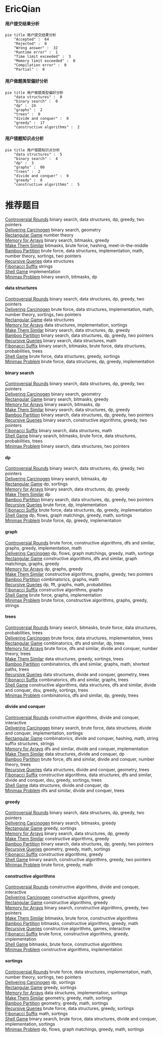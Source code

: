 # EricQian
<!-- tabs:start -->
#### **用户提交结果分析**

```mermaid
pie title 用户提交结果分析
    "Accepted" :  64
    "Rejected" :  0
    "Wrong answer" :  32
    "Runtime error" :  1
    "Time limit exceeded" :  3
    "Memory limit exceeded" :  0
    "Compilation error" :  0
    "Partial" :  0
```
#### **用户做题类型偏好分析**

```mermaid
pie title 用户做题类型偏好分析
    "data structures" :  0
    "binary search" :  0
    "dp" :  24
    "graphs" :  2
    "trees" :  0
    "divide and conquer" :  0
    "greedy" :  17
    "constructive algorithms" :  2
```
#### **用户错题知识点分析**

```mermaid
pie title 用户错题知识点分析
    "data structures" :  5
    "binary search" :  4
    "dp" :  3
    "graphs" :  00
    "trees" :  2
    "divide and conquer" :  0
    "greedy" :  8
    "constructive algorithms" :  5
```
<!-- tabs:end -->
# 推荐题目
[Controversial Rounds](http://codeforces.com/problemset/problem/1398/F)		binary search,
                        data structures,
                        dp,
                        greedy,
                        two pointers		  
[Delivering Carcinogen](https://codeforces.com/contest/199/problem/E)		binary search,
                        geometry		  
[Rectangular Game](http://codeforces.com/problemset/problem/177/B2)		number theory		  
[Memory for Arrays](http://codeforces.com/problemset/problem/309/C)		binary search,
                        bitmasks,
                        greedy		  
[Make Them Similar](http://codeforces.com/problemset/problem/1257/F)		bitmasks,
                        brute force,
                        hashing,
                        meet-in-the-middle		  
[Bamboo Partition](http://codeforces.com/problemset/problem/830/C)		brute force,
                        data structures,
                        implementation,
                        math,
                        number theory,
                        sortings,
                        two pointers		  
[Recursive Queries](http://codeforces.com/problemset/problem/1117/G)		data structures		  
[Fibonacci Suffix](http://codeforces.com/problemset/problem/1065/G)		strings		  
[Shell Game](http://codeforces.com/problemset/problem/35/A)		implementation		  
[Minimax Problem](http://codeforces.com/problemset/problem/1288/D)		binary search,
                        bitmasks,
                        dp		  
<!-- tabs:start -->
#### **data structures**
[Controversial Rounds](http://codeforces.com/problemset/problem/1398/F)		binary search,
                        data structures,
                        dp,
                        greedy,
                        two pointers		  
[Delivering Carcinogen](http://codeforces.com/problemset/problem/830/C)		brute force,
                        data structures,
                        implementation,
                        math,
                        number theory,
                        sortings,
                        two pointers		  
[Rectangular Game](http://codeforces.com/problemset/problem/1117/G)		data structures		  
[Memory for Arrays](http://codeforces.com/problemset/problem/830/B)		data structures,
                        implementation,
                        sortings		  
[Make Them Similar](http://codeforces.com/problemset/problem/1416/E)		binary search,
                        data structures,
                        dp,
                        greedy		  
[Bamboo Partition](http://codeforces.com/problemset/problem/1492/C)		binary search,
                        data structures,
                        dp,
                        greedy,
                        two pointers		  
[Recursive Queries](http://codeforces.com/problemset/problem/1490/G)		binary search,
                        data structures,
                        math		  
[Fibonacci Suffix](http://codeforces.com/problemset/problem/1479/D)		binary search,
                        bitmasks,
                        brute force,
                        data structures,
                        probabilities,
                        trees		  
[Shell Game](http://codeforces.com/problemset/problem/1497/A)		brute force,
                        data structures,
                        greedy,
                        sortings		  
[Minimax Problem](http://codeforces.com/problemset/problem/1491/C)		brute force,
                        data structures,
                        dp,
                        greedy,
                        implementation		  
#### **binary search**
[Controversial Rounds](http://codeforces.com/problemset/problem/1398/F)		binary search,
                        data structures,
                        dp,
                        greedy,
                        two pointers		  
[Delivering Carcinogen](https://codeforces.com/contest/199/problem/E)		binary search,
                        geometry		  
[Rectangular Game](http://codeforces.com/problemset/problem/309/C)		binary search,
                        bitmasks,
                        greedy		  
[Memory for Arrays](http://codeforces.com/problemset/problem/1288/D)		binary search,
                        bitmasks,
                        dp		  
[Make Them Similar](http://codeforces.com/problemset/problem/1416/E)		binary search,
                        data structures,
                        dp,
                        greedy		  
[Bamboo Partition](http://codeforces.com/problemset/problem/1492/C)		binary search,
                        data structures,
                        dp,
                        greedy,
                        two pointers		  
[Recursive Queries](http://codeforces.com/problemset/problem/1463/D)		binary search,
                        constructive algorithms,
                        greedy,
                        two pointers		  
[Fibonacci Suffix](http://codeforces.com/problemset/problem/1490/G)		binary search,
                        data structures,
                        math		  
[Shell Game](http://codeforces.com/problemset/problem/1479/D)		binary search,
                        bitmasks,
                        brute force,
                        data structures,
                        probabilities,
                        trees		  
[Minimax Problem](http://codeforces.com/problemset/problem/1436/E)		binary search,
                        data structures,
                        two pointers		  
#### **dp**
[Controversial Rounds](http://codeforces.com/problemset/problem/1398/F)		binary search,
                        data structures,
                        dp,
                        greedy,
                        two pointers		  
[Delivering Carcinogen](http://codeforces.com/problemset/problem/1288/D)		binary search,
                        bitmasks,
                        dp		  
[Rectangular Game](http://codeforces.com/problemset/problem/559/E)		dp,
                        sortings		  
[Memory for Arrays](http://codeforces.com/problemset/problem/1416/E)		binary search,
                        data structures,
                        dp,
                        greedy		  
[Make Them Similar](http://codeforces.com/problemset/problem/1198/D)		dp		  
[Bamboo Partition](http://codeforces.com/problemset/problem/1492/C)		binary search,
                        data structures,
                        dp,
                        greedy,
                        two pointers		  
[Recursive Queries](https://codeforces.com/contest/1457/problem/C)		brute force,
                        dp,
                        implementation		  
[Fibonacci Suffix](http://codeforces.com/problemset/problem/1491/C)		brute force,
                        data structures,
                        dp,
                        greedy,
                        implementation		  
[Shell Game](http://codeforces.com/problemset/problem/1437/C)		dp,
                        flows,
                        graph matchings,
                        greedy,
                        math,
                        sortings		  
[Minimax Problem](http://codeforces.com/problemset/problem/1499/B)		brute force,
                        dp,
                        greedy,
                        implementation		  
#### **graph**
[Controversial Rounds](http://codeforces.com/problemset/problem/1487/C)		brute force,
                        constructive algorithms,
                        dfs and similar,
                        graphs,
                        greedy,
                        implementation,
                        math		  
[Delivering Carcinogen](http://codeforces.com/problemset/problem/1437/C)		dp,
                        flows,
                        graph matchings,
                        greedy,
                        math,
                        sortings		  
[Rectangular Game](http://codeforces.com/problemset/problem/1470/D)		constructive algorithms,
                        dfs and similar,
                        graph matchings,
                        graphs,
                        greedy		  
[Memory for Arrays](http://codeforces.com/problemset/problem/1476/C)		dp,
                        graphs,
                        greedy		  
[Make Them Similar](http://codeforces.com/problemset/problem/1304/D)		constructive algorithms,
                        graphs,
                        greedy,
                        two pointers		  
[Bamboo Partition](http://codeforces.com/problemset/problem/1475/C)		combinatorics,
                        graphs,
                        math		  
[Recursive Queries](http://codeforces.com/problemset/problem/553/E)		dp,
                        fft,
                        graphs,
                        math,
                        probabilities		  
[Fibonacci Suffix](http://codeforces.com/problemset/problem/1495/C)		constructive algorithms,
                        graphs		  
[Shell Game](http://codeforces.com/problemset/problem/1510/K)		brute force,
                        graphs,
                        implementation		  
[Minimax Problem](http://codeforces.com/problemset/problem/1511/D)		brute force,
                        constructive algorithms,
                        graphs,
                        greedy,
                        strings		  
#### **trees**
[Controversial Rounds](http://codeforces.com/problemset/problem/1479/D)		binary search,
                        bitmasks,
                        brute force,
                        data structures,
                        probabilities,
                        trees		  
[Delivering Carcinogen](http://codeforces.com/problemset/problem/1511/C)		brute force,
                        data structures,
                        implementation,
                        trees		  
[Rectangular Game](http://codeforces.com/problemset/problem/1499/F)		combinatorics,
                        dfs and similar,
                        dp,
                        trees		  
[Memory for Arrays](http://codeforces.com/problemset/problem/1491/E)		brute force,
                        dfs and similar,
                        divide and conquer,
                        number theory,
                        trees		  
[Make Them Similar](http://codeforces.com/problemset/problem/1466/D)		data structures,
                        greedy,
                        sortings,
                        trees		  
[Bamboo Partition](http://codeforces.com/problemset/problem/1495/D)		combinatorics,
                        dfs and similar,
                        graphs,
                        math,
                        shortest paths,
                        trees		  
[Recursive Queries](http://codeforces.com/problemset/problem/1303/G)		data structures,
                        divide and conquer,
                        geometry,
                        trees		  
[Fibonacci Suffix](http://codeforces.com/problemset/problem/1454/E)		combinatorics,
                        dfs and similar,
                        graphs,
                        trees		  
[Shell Game](http://codeforces.com/problemset/problem/1494/D)		constructive algorithms,
                        data structures,
                        dfs and similar,
                        divide and conquer,
                        dsu,
                        greedy,
                        sortings,
                        trees		  
[Minimax Problem](http://codeforces.com/problemset/problem/1292/C)		combinatorics,
                        dfs and similar,
                        dp,
                        greedy,
                        trees		  
#### **divide and conquer**
[Controversial Rounds](http://codeforces.com/problemset/problem/788/D)		constructive algorithms,
                        divide and conquer,
                        interactive		  
[Delivering Carcinogen](http://codeforces.com/problemset/problem/1461/D)		binary search,
                        brute force,
                        data structures,
                        divide and conquer,
                        implementation,
                        sortings		  
[Rectangular Game](http://codeforces.com/problemset/problem/1466/G)		combinatorics,
                        divide and conquer,
                        hashing,
                        math,
                        string suffix structures,
                        strings		  
[Memory for Arrays](http://codeforces.com/problemset/problem/1490/D)		dfs and similar,
                        divide and conquer,
                        implementation		  
[Make Them Similar](https://codeforces.com/contest/1483/problem/C)		data structures,
                        divide and conquer,
                        dp		  
[Bamboo Partition](http://codeforces.com/problemset/problem/1491/E)		brute force,
                        dfs and similar,
                        divide and conquer,
                        number theory,
                        trees		  
[Recursive Queries](http://codeforces.com/problemset/problem/1303/G)		data structures,
                        divide and conquer,
                        geometry,
                        trees		  
[Fibonacci Suffix](http://codeforces.com/problemset/problem/1494/D)		constructive algorithms,
                        data structures,
                        dfs and similar,
                        divide and conquer,
                        dsu,
                        greedy,
                        sortings,
                        trees		  
[Shell Game](http://codeforces.com/problemset/problem/1482/E)		data structures,
                        divide and conquer,
                        dp		  
[Minimax Problem](http://codeforces.com/problemset/problem/566/C)		dfs and similar,
                        divide and conquer,
                        trees		  
#### **greedy**
[Controversial Rounds](http://codeforces.com/problemset/problem/1398/F)		binary search,
                        data structures,
                        dp,
                        greedy,
                        two pointers		  
[Delivering Carcinogen](http://codeforces.com/problemset/problem/309/C)		binary search,
                        bitmasks,
                        greedy		  
[Rectangular Game](http://codeforces.com/problemset/problem/496/E)		greedy,
                        sortings		  
[Memory for Arrays](http://codeforces.com/problemset/problem/1416/E)		binary search,
                        data structures,
                        dp,
                        greedy		  
[Make Them Similar](https://codeforces.com/contest/483/problem/C)		constructive algorithms,
                        greedy		  
[Bamboo Partition](http://codeforces.com/problemset/problem/1492/C)		binary search,
                        data structures,
                        dp,
                        greedy,
                        two pointers		  
[Recursive Queries](https://codeforces.com/contest/1496/problem/C)		geometry,
                        greedy,
                        math,
                        sortings		  
[Fibonacci Suffix](http://codeforces.com/problemset/problem/1493/A)		constructive algorithms,
                        greedy		  
[Shell Game](http://codeforces.com/problemset/problem/1463/D)		binary search,
                        constructive algorithms,
                        greedy,
                        two pointers		  
[Minimax Problem](http://codeforces.com/problemset/problem/1462/C)		brute force,
                        greedy,
                        math		  
#### **constructive algorithms**
[Controversial Rounds](http://codeforces.com/problemset/problem/788/D)		constructive algorithms,
                        divide and conquer,
                        interactive		  
[Delivering Carcinogen](https://codeforces.com/contest/483/problem/C)		constructive algorithms,
                        greedy		  
[Rectangular Game](http://codeforces.com/problemset/problem/1493/A)		constructive algorithms,
                        greedy		  
[Memory for Arrays](http://codeforces.com/problemset/problem/1463/D)		binary search,
                        constructive algorithms,
                        greedy,
                        two pointers		  
[Make Them Similar](https://codeforces.com/contest/1456/problem/B)		bitmasks,
                        brute force,
                        constructive algorithms		  
[Bamboo Partition](http://codeforces.com/problemset/problem/1492/D)		bitmasks,
                        constructive algorithms,
                        greedy,
                        math		  
[Recursive Queries](https://codeforces.com/contest/1504/problem/D)		constructive algorithms,
                        games,
                        interactive		  
[Fibonacci Suffix](https://codeforces.com/contest/1483/problem/A)		brute force,
                        constructive algorithms,
                        greedy,
                        implementation		  
[Shell Game](https://codeforces.com/contest/1457/problem/D)		bitmasks,
                        brute force,
                        constructive algorithms		  
[Minimax Problem](http://codeforces.com/problemset/problem/1513/A)		constructive algorithms,
                        implementation		  
#### **sortings**
[Controversial Rounds](http://codeforces.com/problemset/problem/830/C)		brute force,
                        data structures,
                        implementation,
                        math,
                        number theory,
                        sortings,
                        two pointers		  
[Delivering Carcinogen](http://codeforces.com/problemset/problem/559/E)		dp,
                        sortings		  
[Rectangular Game](http://codeforces.com/problemset/problem/496/E)		greedy,
                        sortings		  
[Memory for Arrays](http://codeforces.com/problemset/problem/830/B)		data structures,
                        implementation,
                        sortings		  
[Make Them Similar](https://codeforces.com/contest/1496/problem/C)		geometry,
                        greedy,
                        math,
                        sortings		  
[Bamboo Partition](http://codeforces.com/problemset/problem/1495/A)		geometry,
                        greedy,
                        math,
                        sortings		  
[Recursive Queries](http://codeforces.com/problemset/problem/1497/A)		brute force,
                        data structures,
                        greedy,
                        sortings		  
[Fibonacci Suffix](http://codeforces.com/problemset/problem/1427/A)		math,
                        sortings		  
[Shell Game](http://codeforces.com/problemset/problem/1461/D)		binary search,
                        brute force,
                        data structures,
                        divide and conquer,
                        implementation,
                        sortings		  
[Minimax Problem](http://codeforces.com/problemset/problem/1437/C)		dp,
                        flows,
                        graph matchings,
                        greedy,
                        math,
                        sortings		  
<!-- tabs:end -->
